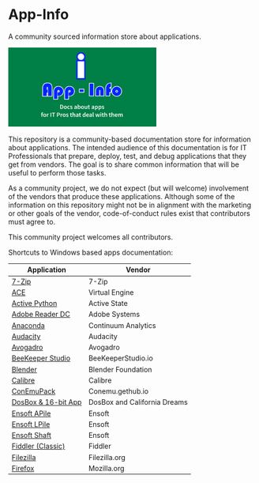 # App-Info
A community sourced information store about applications.

[<img src="media/App-Info.png" alt="App-Info logo" width="300" />](media/App-Info.png)

This repository is a community-based documentation store for information about applications.  The intended audience of this documentation is for IT Professionals that prepare, deploy, test, and debug applications that they get from vendors.  The goal is to share common information that will be useful to perform those tasks.

As a community project, we do not expect (but will welcome) involvement of the vendors that produce these applications.  Although some of the information on this repository might not be in alignment with the marketing or other goals of the vendor, code-of-conduct rules exist that contributors must agree to.

This community project welcomes all contributors.

Shortcuts to Windows based apps documentation:

| Application | Vendor |
|----|----|
| [7-Zip](docs/Windows/7-Zip) | 7-Zip |
| [ACE](docs/Windows/VirtualEngine/Ace/ReadMe.md) | Virtual Engine |
| [Active Python](docs/Windows/Active%20State//ActivePython/ReadMe.md) | Active State |
| [Adobe Reader DC](docs/Windows/Adobe/AdobeReader%20DC/ReadMe.md) | Adobe Systems |
| [Anaconda](docs/Windows/ContinuumAnalytics/Anaconda/ReadMe.md) | Continuum Analytics |
| [Audacity](docs/Windows/Audacity/ReadMe.md) | Audacity |
| [Avogadro](docs/Windows/Avogadro/ReadMe.md) | Avogadro |
| [BeeKeeper Studio](docs/Windows/BeekeeperStudio/ReadMe.md) | BeeKeeperStudio.io |
| [Blender](docs/Windows/Blender/ReadMe.md) | Blender Foundation |
| [Calibre](docs/Windows/Calibre/ReadMe.md) | Calibre |
| [ConEmuPack](docs/Windows/ConEmu/ConEmuPack/ReadMe.md) | Conemu.gethub.io |
| [DosBox & 16-bit App](docs/Windows/DosBox_Blockout/ReadMe.md) | DosBox and California Dreams |
| [Ensoft APile](docs/Windows/Ensoft/APile/ReadMe.md) | Ensoft |
| [Ensoft LPile](docs/Windows/Ensoft/LPile/ReadMe.md) | Ensoft |
| [Ensoft Shaft](docs/Windows/Ensoft/Shaft/ReadMe.md) | Ensoft |
| [Fiddler (Classic)](docs/Windows/Fiddler/ReadMe.md) | Fiddler |
| [Filezilla](docs/Windows/Filezilla/ReadMe.md) | Filezilla.org |
| [Firefox](docs/Windows/Mozilla/Firefox/ReadMe.md) | Mozilla.org |
